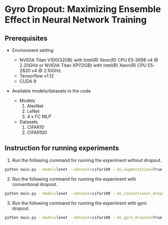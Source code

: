 # Gyro Dropout: Maximizing Ensemble Effect in Neural Network Training

## Prerequisites
- Environment setting
    - NVIDIA Titan V100(32GB) with Intel(R) Xeon(R) CPU E5-2698 v4 @ 2.20GHz or NVIDIA Titan XP(12GB) with Intel(R) Xeon(R) CPU E5-2620 v4 @ 2.10GHz
    - Tensorflow v1.12
    - CUDA 9

- Available models/datasets in the code
    - Models
        1. AlexNet
        2. LeNet
        3. 4 x FC MLP
    - Datasets
        1. CIFAR10
        2. CIFAR100

## Instruction for running experiments
1. Run the following command for running the experiment without dropout.
```bash
python main.py --model=lenet --dataset=cifar100 --do_augmentation=True
```
2. Run the following command for running the experiment with conventional dropout.
```bash
python main.py --model=lenet --dataset=cifar100 --do_conventional_dropout=True --do_augmentation=True
```
3. Run the following command for running the experiment with gyro dropout.
```bash
python main.py --model=lenet --dataset=cifar100 --do_gyro_dropout=True --do_augmentation=True
```
